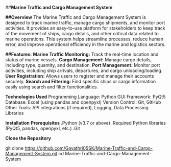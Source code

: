 ##**Marine Traffic and Cargo Management System**

**##Overview**
The Marine Traffic and Cargo Management System is designed to track marine traffic, manage cargo shipments, and monitor port activities. It provides an easy-to-use platform for stakeholders to keep track of the movement of ships, cargo details, and other critical data related to marine operations.
This system helps streamline processes, reduce human error, and improve operational efficiency in the marine and logistics sectors.

**##Features:**
**Marine Traffic Monitoring:** Track the real-time location and status of marine vessels.
**Cargo Management:** Manage cargo details, including type, quantity, and destination.
**Port Management:** Monitor port activities, including ship arrivals, departures, and cargo unloading/loading.
**User Registration:** Allows users to register and manage their accounts securely.
**Search and Filtering:** Find specific ships or cargo information easily using search and filter functionalities.

**Technologies Used**
Programming Language: Python
GUI Framework: PyQt5
Database: Excel (using pandas and openpyxl)
Version Control: Git, GitHub
Other Tools: API integrations (if required), Logging, Data Processing Libraries

**Installation**
**Prerequisites**
.Python (v3.7 or above)
.Required Python libraries (PyQt5, pandas, openpyxl, etc.)
.Git

**Clone the Repository**

git clone https://github.com/Gayathri05SK/Marine-Traffic-and-Cargo-Management-System.git
cd Marine-Traffic-and-Cargo-Management-System
